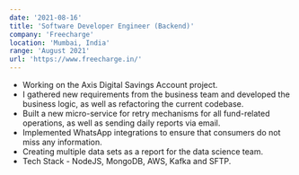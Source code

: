 ```yaml
---
date: '2021-08-16'
title: 'Software Developer Engineer (Backend)'
company: 'Freecharge'
location: 'Mumbai, India'
range: 'August 2021'
url: 'https://www.freecharge.in/'
---
```


- Working on the Axis Digital Savings Account project.
- I gathered new requirements from the business team and developed the business logic, as well as refactoring the current codebase.
- Built a new micro-service for retry mechanisms for all fund-related operations, as well as sending daily reports via email.
- Implemented WhatsApp integrations to ensure that consumers do not miss any information.
- Creating multiple data sets as a report for the data science team.
- Tech Stack - NodeJS, MongoDB, AWS, Kafka and SFTP.
